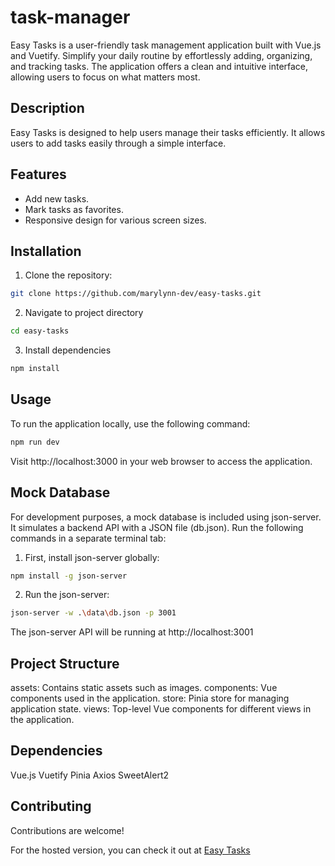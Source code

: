  # task-manager

Easy Tasks is a user-friendly task management application built with Vue.js and Vuetify. Simplify your daily routine by effortlessly adding, organizing, and tracking tasks. The application offers a clean and intuitive interface, allowing users to focus on what matters most.

## Description

Easy Tasks is designed to help users manage their tasks efficiently. It allows users to add tasks easily through a simple interface.

## Features

- Add new tasks.
- Mark tasks as favorites.
- Responsive design for various screen sizes.

## Installation

1. Clone the repository:

```bash
git clone https://github.com/marylynn-dev/easy-tasks.git
```

2. Navigate to project directory

```bash
cd easy-tasks
```

3. Install dependencies

```bash
npm install
```

## Usage

To run the application locally, use the following command:

```bash
npm run dev
```

Visit http://localhost:3000 in your web browser to access the application.

## Mock Database

For development purposes, a mock database is included using json-server. It simulates a backend API with a JSON file (db.json).
Run the following commands in a separate terminal tab:

1. First, install json-server globally:

```bash
npm install -g json-server
```

2. Run the json-server:

```bash
json-server -w .\data\db.json -p 3001
```

The json-server API will be running at http://localhost:3001

## Project Structure

assets: Contains static assets such as images.
components: Vue components used in the application.
store: Pinia store for managing application state.
views: Top-level Vue components for different views in the application.

## Dependencies

Vue.js
Vuetify
Pinia
Axios
SweetAlert2

## Contributing

Contributions are welcome!

For the hosted version, you can check it out at [Easy Tasks](https://gleaming-alpaca-a19b11.netlify.app/.)
